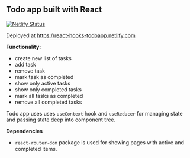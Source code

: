 ## Todo app built with React

[![Netlify Status](https://api.netlify.com/api/v1/badges/896ced69-8b84-4f3d-ad82-b0a459cf01bc/deploy-status)](https://app.netlify.com/sites/react-hooks-todoapp/deploys)

Deployed at https://react-hooks-todoapp.netlify.com

**Functionality:**

- create new list of tasks
- add task
- remove task
- mark task as completed
- show only active tasks
- show only completed tasks
- mark all tasks as completed
- remove all completed tasks

Todo app uses uses `useContext` hook and `useReducer` for managing state and passing state deep into component tree.

**Dependencies**

- `react-router-dom` package is used for showing pages with active and completed items.
